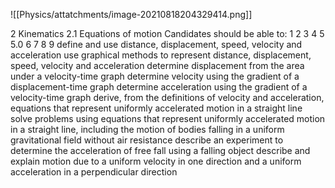 ![[Physics/attatchments/image-20210818204329414.png]]

2
Kinematics
2.1 Equations of motion
Candidates should be able to:
1
2
3
4
5
5.0
6
7
8
9
define and use distance, displacement, speed, velocity and acceleration
use graphical methods to represent distance, displacement, speed, velocity and acceleration
determine displacement from the area under a velocity-time graph
determine velocity using the gradient of a displacement-time graph
determine acceleration using the gradient of a velocity-time graph
derive, from the definitions of velocity and acceleration, equations that represent uniformly accelerated
motion in a straight line
solve problems using equations that represent uniformly accelerated motion in a straight line, including
the motion of bodies falling in a uniform gravitational field without air resistance
describe an experiment to determine the acceleration of free fall using a falling object
describe and explain motion due to a uniform velocity in one direction and a uniform acceleration in a
perpendicular direction